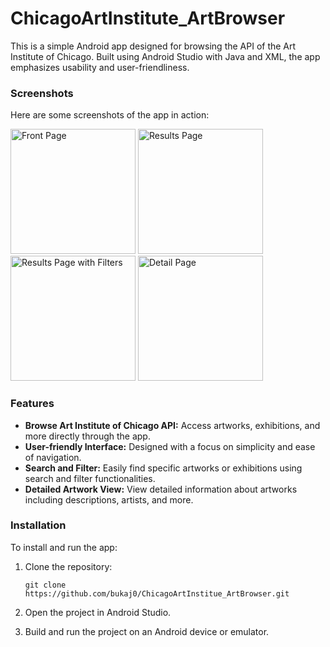 # ChicagoArtInstitute_ArtBrowser

This is a simple Android app designed for browsing the API of the Art Institute of Chicago. Built using Android Studio with Java and XML, the app emphasizes usability and user-friendliness.

### Screenshots

Here are some screenshots of the app in action:

<img src="https://github.com/bukaj0/ChicagoArtInstitue_ArtBrowser/assets/139783925/7bdecfd3-2c76-4a32-a20e-ea059d02c9af" width="200" alt="Front Page">

<img src="https://github.com/bukaj0/ChicagoArtInstitue_ArtBrowser/assets/139783925/31b69073-38d8-4ca9-85b7-4646c281cf65" width="200" alt="Results Page">

<img src="https://github.com/bukaj0/ChicagoArtInstitue_ArtBrowser/assets/139783925/fd7c3539-5518-4bb0-adb9-006470728e06" width="200" alt="Results Page with Filters">

<img src="https://github.com/bukaj0/ChicagoArtInstitue_ArtBrowser/assets/139783925/debf2620-8b25-4edd-ac65-ab6e464ebb31" width="200" alt="Detail Page">

### Features

- **Browse Art Institute of Chicago API:** Access artworks, exhibitions, and more directly through the app.
- **User-friendly Interface:** Designed with a focus on simplicity and ease of navigation.
- **Search and Filter:** Easily find specific artworks or exhibitions using search and filter functionalities.
- **Detailed Artwork View:** View detailed information about artworks including descriptions, artists, and more.

### Installation

To install and run the app:

1. Clone the repository:
   ```
   git clone https://github.com/bukaj0/ChicagoArtInstitue_ArtBrowser.git
   ```

2. Open the project in Android Studio.
3. Build and run the project on an Android device or emulator.
